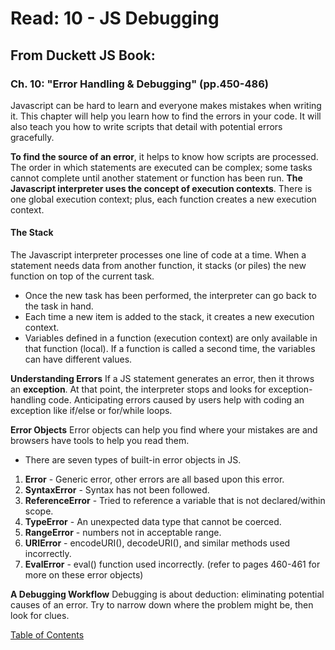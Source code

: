 # Read: 10 - JS Debugging

## From Duckett JS Book:

### Ch. 10: "Error Handling & Debugging" (pp.450-486)

Javascript can be hard to learn and everyone makes mistakes when writing it. This chapter will help you learn how to find the errors in your code. It will also teach you how to write scripts that detail with potential errors gracefully. 

**To find the source of an error**, it helps to know how scripts are processed. The order in which statements are executed can be complex; some tasks cannot complete until another statement or function has been run. 
**The Javascript interpreter uses the concept of execution contexts**. There is one global execution context; plus, each function creates a new execution context. 

#### The Stack

The Javascript interpreter processes one line of code at a time. When a statement needs data from another function, it stacks (or piles) the new function on top of the current task. 
- Once the new task has been performed, the interpreter can go back to the task in hand. 
- Each time a new item is added to the stack, it creates a new execution context.
- Variables defined in a function (execution context) are only available in that function (local). If a function is called a second time, the variables can have different values. 

**Understanding Errors**
If a JS statement generates an error, then it throws an **exception**. At that point, the interpreter stops and looks for exception-handling code. Anticipating errors caused by users help with coding an exception like if/else or for/while loops. 

**Error Objects**
Error objects can help you find where your mistakes are and browsers have tools to help you read them. 
- There are seven types of built-in error objects in JS. 
1. **Error** - Generic error, other errors are all based upon this error.
1. **SyntaxError** - Syntax has not been followed.
1. **ReferenceError** - Tried to reference a variable that is not declared/within scope.
1. **TypeError** - An unexpected data type that cannot be coerced.
1. **RangeError** - numbers not in acceptable range.
1. **URIError** - encodeURI(), decodeURI(), and similar methods used incorrectly.
1. **EvalError** - eval() function used incorrectly.
(refer to pages 460-461 for more on these error objects)

**A Debugging Workflow**
Debugging is about deduction: eliminating potential causes of an error. Try to narrow down where the problem might be, then look for clues.


[Table of Contents](../index.md)